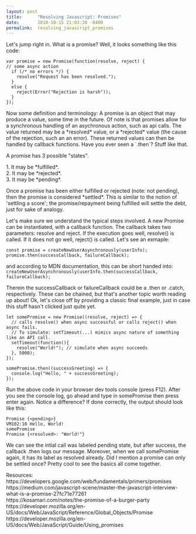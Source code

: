 ```yaml
---
layout: post
title:      "Resolving Javascript: Promises"
date:       2018-10-15 21:03:38 -0400
permalink:  resolving_javascript_promises
---
```



<p>Let's jump right in. What is a promise? Well, it looks something like this code:</p>

```
var promise = new Promise(function(resolve, reject) {
// some async action
  if (/* no errors */) {
    resolve("Request has been resolved.");
  }
  else {
    reject(Error("Rejection is harsh"));
  }
});
```

<p>Now some definition and terminology: A promise is an object that may produce a value, some time in the future. Of note is that promises allow for a synchronous handling of an asychronous action, such as api calls. The value returned may be a *resolved* value, or a *rejected* value (the cause of the rejection, such an an error). These returned values can then be handled by callback functions. Have you ever seen a `.then`? Stuff like that. </p>

<p>A promise has 3 possible "states". </p>
1. It may be *fulfilled*. <br/>
2. It may be *rejected*. <br />
3. It may be *pending*.  <br />

<p>Once a promise has been either fulfilled or rejected (note: not pending), then the promise is considered *settled*. This is similar to the notion of 'settling a score'; the promise/repayment being fulfilled will settle the debt, just for sake of analogy.</p>

<p>Let's make sure we understand the typical steps involved. A new Promise can be instantiated, with a callback function. The callback takes two parameters: resolve and reject. If the execution goes well, resolve() is called. If it does not go well, reject() is called. Let's see an exmaple: </p>

```
const promise = createNewUserAsynchronously(userInfo); 
promise.then(successCallback, failureCallback);
```
and according to MDN documentation, this can be short handed into: 
`
createNewUserAsynchronously(userInfo.then(successCallback, failureCallback);
`

<p>Therein the successCallback or failureCallback could be a .then or .catch, respectively. These can be chained, but that's another topic worth reading up about! Ok, let's close off by providing a classic final example, just in case this stuff hasn't clicked just quite yet. </p>

```
let somePromise = new Promise((resolve, reject) => {
  // calls resolve() when async successful or calls reject() when async fails.
  // To simulate: setTimeout(...) mimics async nature of something like an API call. 
  setTimeout(function(){
    resolve("World!"); // simulate when async succeeds
  }, 5000);
});

somePromise.then((successGreeting) => {
  console.log("Hello, " + successGreeting);
});
```

Run the above code in your browser dev tools console (press F12). After you see the console log, go ahead and type in somePromise then press enter again. Notice a difference? If done correctly, the output should look like this: 
```
Promise {<pending>}
VM102:10 Hello, World!
somePromise
Promise {<resolved>: "World!"}
```
We can see the intial call was labeled pending state, but after success, the callback .then logs our message. Moreover, when we call somePromise again, it has its label as resolved already. Did I mention a promise can only be settled once? Pretty cool to see the basics all come together.


<p>Resources:
<br />
https://developers.google.com/web/fundamentals/primers/promises
<br/>
https://medium.com/javascript-scene/master-the-javascript-interview-what-is-a-promise-27fc71e77261 
<br />
https://kosamari.com/notes/the-promise-of-a-burger-party
<br/>
https://developer.mozilla.org/en-US/docs/Web/JavaScript/Reference/Global_Objects/Promise
<br/>
https://developer.mozilla.org/en-US/docs/Web/JavaScript/Guide/Using_promises
</p>
